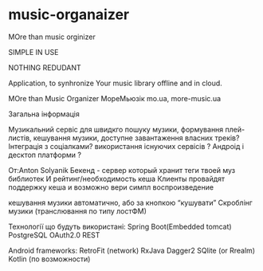 # music-organaizer
MOre than music orginizer

SIMPLE IN USE

NOTHING REDUDANT

Application, to synhronize Your music library offline and in cloud.

MOre than Music Organizer МореМьюзік mo.ua, more-music.ua 

Загальна інформація

Музикальний сервіс для швидкго пошуку музики, формування плей-листів, кешування музики, доступне завантаження власних треків?
Інтеграція з соціалками?
використання існуючих сервісів ?
Андроід і десктоп платформи ?


От:Anton Solyanik 
Бекенд - сервер который хранит теги твоей муз библиотек И рейтинг/необходимость кеша
Клиенты провайдят поддержку кеша и возможно вери симпл воспроизведение

кешування музики автоматично, або за кнопкою “кушувати”
Скроблінг музики (транслювання по типу лостФМ)

Технології що будуть використані:
Spring Boot(Embedded tomcat)
PostgreSQL
OAuth2.0
REST



Android frameworks:
RetroFit (network)
RxJava
Dagger2
SQlite (or Rrealm)
Kotlin (по возможности)
